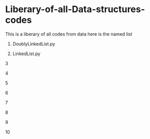 # Liberary-of-all-Data-structures-codes
This is a liberary of all codes from data here is the named list

1) DoublyLinkedList.py

2) LinkedList.py

3

4

5

6

7

8

9

10
